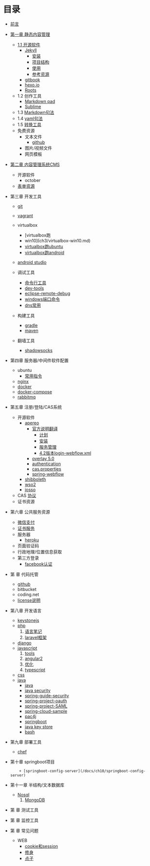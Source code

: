 # 目录

* [前言](README.md)
* [第一章  静态内容管理](ch1.md)
  * [1.1 开源软件](ch1/static-content-management.md)
    * [Jekyll](ch1/jekyll.md)
      * [安装](ch1/jekyll-install.md)
      * [项目结构](ch1/jekyll-structure.md)
      * [使用](ch1/jekyll-command.md)
      * [参考资源](ch1/jekyll-resource.md)
    * [gitbook](ch1/gitbook.md)
    * [hexo.io](ch1/hexo.md)
    * [Roots](ch1/roots.md)
  * 1.2 创作工具
    * [Markdown pad](ch1/markdownpad.md)
    * [Sublime](ch1/sublime.md)
  * 1.3 [Markdown句法](ch1/markdown-syntax.md)
  * 1.4 [yaml句法](ch1/yaml-syntax.md)
  * 1.5 [转换工具](ch1/pandoc.md)
  * 免费资源
    * 文本文件
      * [github](ch2/github.md)
    * 图片/视频文件
    * 网页模板
* [第二章 内容管理系统CMS](ch2.md)
  * 开源软件
    * october
  * [表单资源](ch2/form-test.md) 
* 第三章 开发工具

  * [git](ch3/git-command.md)
  * [vagrant](ch3/vagrant.md)
  * virtualbox
    * \[virtualbox跑
    * win10\]\(ch3/virtualbox-win10.md\)
    * [virtualbox跑ubuntu](ch3/virtualbox-ubuntu.md)
    * [virtualbox跑android](ch3/virtualbox-android.md)
  * [android studio](ch3/android-studio.md)

  * 调试工具

    * [命令行工具](ch3/command-line.md)
    * [dev-tools](ch3/chrome-dev-tools.md)
    * [eclipse-remote-debug](ch3/eclipse-remote-debug.md)
    * [windows端口命令](ch3/windows-command.md)
    * [dns常用](ch3/dns)

  * 构建工具

    * [gradle](ch3/build-gradle.md)
    * [maven](ch3/build-maven.md)

  * 翻墙工具

    * [shadowsocks](ch3/shadowsocks.md)

* 第四章 服务器/中间件软件配置

  * ubuntu
    * [常用指令](ch4/ubuntu-command.md)
  * [nginx](ch4/nginx.md)
  * [docker](ch4/ubuntu-docker.md)
  * [docker-compose](ch4/docker-compose.md)
  * [rabbitmq](ch4/rabbitmq.md)

* 第五章 注册/登陆/CAS系统

  * 开源软件
    * [apereo](https://github.com/apereo/cas)
      * [官方说明翻译](https://apereo.github.io/cas/development/index.html)
        * [计划](ch5/apereo-planning.md)
        * [安装](ch5/apereo-installation.md)
        * [服务管理](ch5/apereo-service-management.md)
        * [4.2版本login-webflow.xml](ch5/apereo-4.2-default.md)
      * [overlay 5.0](ch5/apereo-overlay-v5.md)
      * [authentication](ch5/apereo-authentication.md)
      * [cas.properties](ch5/apereo-cas-properties.md)
      * [spring-webflow](ch5/apereo-spring-webflow.md)
    * [shibboleth](ch5/shibboleth.md)
    * [wso2](https://github.com/wso2/product-is)
    * [josso](http://www.josso.org/)
  * CAS [协议](https://apereo.github.io/cas/4.2.x/protocol/CAS-Protocol-Specification.html)
  * 证书资源

* 第六章 公共服务资源
  * [微信支付](ch6/wechatpay.md)
  * [证书服务](ch6/lets-encrypt.md)
  * 服务器
    * [heroku](ch6/heroku.md)
  * 页面验证码
  * 行政地理/位置信息获取
  * 第三方登录
    * [facebook认证](ch6/facebook.md)
* 第 章 代码托管
  * [github](ch7/github.md)
  * bitbucket
  * coding.net
  * [license说明](ch7/license.md)
* 第八章 开发语言
  * [keystonejs](ch8/keystonejs.md)
  * [php](ch8/php.md)
    1. [语言笔记](ch8/lang-php.md)
    2. [laravel框架](ch8/laravel.md)
  * [django](ch8/django.md)
  * [javascript](ch8/javascript.md)
    1. [tools](ch8/javascript-tools.md)
    2. [angular2](ch8/javascript-angular2.md)
    3. [优化](ch8/optimize.md)
    4. [typescript](ch8/typescript.md)
  * [css](ch8/css.md)
  * [java](ch8/java-summary.md)
    * [java](ch8/java.md)
    * [java security](ch8/java-security.md)
    * [spring-guide-security](ch8/spring-guide-security.md)
    * [spring-project-oauth](ch8/spring-project-oauth.md)
    * [spring-project-SAML](ch8/spring-project-saml.md)
    * [spring-cloud-sample](ch8/configserver.md)
    * [pac4j](ch8/java-pac4j-sb-security.md)
    * [springboot](ch8/springboot.md)
    * [java key store](ch5/apereo-overlay-v5.md)
    * [bash](ch8/bash.md)
* 第九章 部署工具
  * [chef](ch9/chef.md)
* 第十章 springboot项目

          + [springboot-config-server](/docs/ch10/springboot-config-server)

* 第十一章 半结构/文本数据库

  * [Nosql](ch11/nosql.md)
    1. [MongoDB](ch11/mongodb.md)

* 第 章 测试工具

* 第 章 监控工具

* 第 章 常见问题

  * WEB
    * [cookie和session](ch99/cookie-session.md)
    * [修身](ch99/lofty)
    * [点子](ch99/idea.md)



